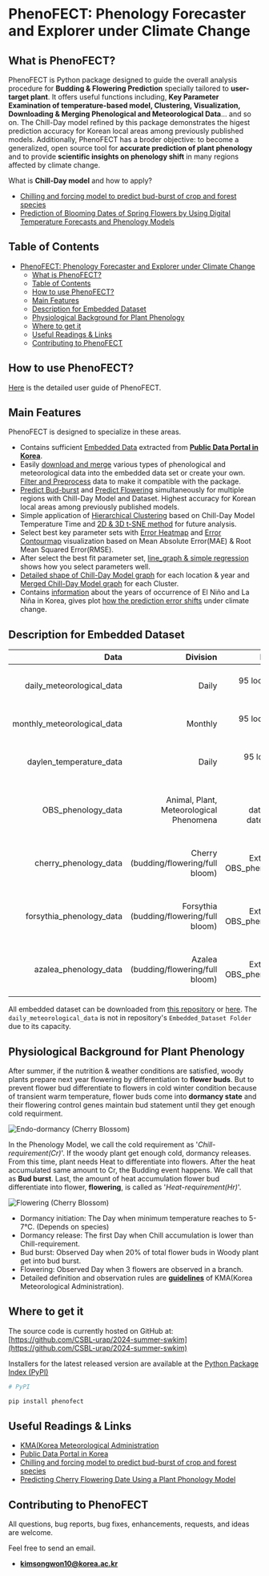 # PhenoFECT: Phenology Forecaster and Explorer under Climate Change

## What is PhenoFECT?

PhenoFECT is Python package designed to guide the overall analysis procedure for **Budding & Flowering Prediction** specially tailored to **user-target plant**. It offers useful functions including, **Key Parameter Examination of temperature-based model, Clustering, Visualization, Downloading & Merging Phenological and Meteorological Data**... and so on. The Chill-Day model refined by this package demonstrates the higest prediction accuracy for Korean local areas among previously published models. Additionally, PhenoFECT has a broder objective: to become a generalized, open source tool for **accurate prediction of plant phenology** and to provide **scientific insights on phenology shift** in many regions affected by climate change. 

What is **Chill-Day model** and how to apply?  
- [Chilling and forcing model to predict bud-burst of crop and forest species](https://www.sciencedirect.com/science/article/pii/S0168192304000632)
- [Prediction of Blooming Dates of Spring Flowers by Using Digital Temperature Forecasts and Phenology Models](https://www.researchgate.net/publication/263399406_Prediction_of_Blooming_Dates_of_Spring_Flowers_by_Using_Digital_Temperature_Forecasts_and_Phenology_Models)  

## Table of Contents

- [PhenoFECT: Phenology Forecaster and Explorer under Climate Change](#phenofect-phenology-forecaster-and-explorer-under-climate-change)
  - [What is PhenoFECT?](#what-is-phenofect)
  - [Table of Contents](#table-of-contents)
  - [How to use PhenoFECT?](#how-to-use-phenofect)
  - [Main Features](#main-features)
  - [Description for Embedded Dataset](#description-for-embedded-dataset)
  - [Physiological Background for Plant Phenology](#physiological-background-for-plant-phenology)
  - [Where to get it](#where-to-get-it)
  - [Useful Readings \& Links](#useful-readings--links)
  - [Contributing to PhenoFECT](#contributing-to-phenofect)


## How to use PhenoFECT?

[Here](https://wikidocs.net/book/17034) is the detailed user guide of PhenoFECT.  

## Main Features

PhenoFECT is designed to specialize in these areas.
- Contains sufficient [Embedded Data](#description-for-embedded-dataset) extracted from [**Public Data Portal in Korea**](https://www.data.go.kr/). 
- Easily [download and merge](https://wikidocs.net/272158) various types of phenological and meteorological data into the embedded data set or create your own. [Filter and Preprocess]([https://wikidocs.net/272158](https://wikidocs.net/272259)) data to make it compatible with the package.
- [Predict Bud-burst](https://wikidocs.net/272309) and [Predict Flowering](https://wikidocs.net/272326) simultaneously for multiple regions with Chill-Day Model and Dataset. Highest accuracy for Korean local areas among previously published models.
- Simple application of [Hierarchical Clustering](https://wikidocs.net/272554) based on Chill-Day Model Temperature Time and [2D & 3D t-SNE method](https://wikidocs.net/272554) for future analysis.
- Select best key parameter sets with [Error Heatmap](https://wikidocs.net/272326#details-of-flowering_error_heatmap) and [Error Contourmap](https://wikidocs.net/272326#details-of-flowering_error_contourmap) visualization based on Mean Absolute Error(MAE) & Root Mean Squared Error(RMSE).
- After select the best fit parameter set, [line_graph & simple regression](https://wikidocs.net/272345) shows how you select parameters well.
- [Detailed shape of Chill-Day Model graph](https://wikidocs.net/272553#details-of-detailed_chillday_graph) for each location & year and [Merged Chill-Day Model graph](https://wikidocs.net/272750#details-of-chillday_graph_merged) for each Cluster. 
- Contains [information](https://wikidocs.net/272757) about the years of occurrence of El Niño and La Niña in Korea, gives plot [how the prediction error shifts](https://wikidocs.net/272750#prediction-error-shift-under-climate-change) under climate change.  

## Description for Embedded Dataset  

| Data | Division | Description | Period | Reference |
|----:|----:|----:|----:|-----:|
|daily_meteorological_data|Daily|95 locations & 39 variables|1907-2025 (Maximum)|[Public Data Portal in Korea](https://www.data.go.kr/data/15043648/fileData.do)|
|monthly_meteorological_data|Monthly|95 locations & 31 variables| 1907-2025 (Maximum)| [KMA](https://www.data.go.kr/data/15043648/fileData.do)|
|daylen_temperature_data|Daily|95 locations & 4 variables|1907-2025 (Maximum)|[Public Data Portal in Korea](https://www.data.go.kr/data/15043648/fileData.do)|
|OBS_phenology_data|Animal, Plant, Meteorological Phenomena|Main Target (Budding date/Flowering date/Full Bloom date)| 1973-2025 (Observed Once A Year)| [KMA](https://data.kma.go.kr/data/seasonObs/seasonObsDataList.do?pgmNo=648)|
|cherry_phenology_data|Cherry (budding/flowering/full bloom)|Extracted from OBS_phenology_data| 1973-2025 (Observed Once A Year)| [KMA](https://data.kma.go.kr/data/seasonObs/seasonObsDataList.do?pgmNo=648)|
|forsythia_phenology_data|Forsythia (budding/flowering/full bloom)|Extracted from OBS_phenology_data| 1973-2025 (Observed Once A Year)| [KMA](https://data.kma.go.kr/data/seasonObs/seasonObsDataList.do?pgmNo=648)|
|azalea_phenology_data|Azalea (budding/flowering/full bloom)|Extracted from OBS_phenology_data| 1973-2025 (Observed Once A Year)| [KMA](https://data.kma.go.kr/data/seasonObs/seasonObsDataList.do?pgmNo=648)|  

All embedded dataset can be downloaded from [this repository](https://github.com/CSBL-urap/2024-summer-swkim/tree/main/Embedded_Dataset) or [here](https://drive.google.com/drive/folders/1C1-MjZfz-xxKi8u51Na7rhOPy-hr4DrV). The `daily_meteorological_data` is not in repository's `Embedded_Dataset Folder` due to its capacity.  

## Physiological Background for Plant Phenology

After summer, if the nutrition & weather conditions are satisfied, woody plants prepare next year flowering by differentiation to **flower buds**. But to prevent flower bud differentiate to flowers in cold winter condition because of transient warm temperature, flower buds come into **dormancy state** and their flowering control genes maintain bud statement until they get enough cold requirment. 

![Endo-dormancy (Cherry Blossom)](https://github.com/CSBL-urap/2024-summer-swkim/blob/main/Imgs/cherry_endo_dormancy.jpg)

In the Phenology Model, we call the cold requirement as '*Chill-requirement(Cr)*'. If the woody plant get enough cold, dormancy releases. From this time, plant needs Heat to differentiate into flowers. After the heat accumulated same amount to Cr, the Budding event happens. We call that as **Bud burst**. Last, the amount of heat accumulation flower bud differentiate into flower, **flowering**, is called as '*Heat-requirement(Hr)*'.

![Flowering (Cherry Blossom)](https://github.com/CSBL-urap/2024-summer-swkim/blob/main/Imgs/cherry_flowering.jpg)

- Dormancy initiation: The Day when minimum temperature reaches to 5-7℃. (Depends on species)
- Dormancy release: The first Day when Chill accumulation is lower than Chill-requirement. 
- Bud burst: Observed Day when 20% of total flower buds in Woody plant get into bud burst.
- Flowering: Observed Day when 3 flowers are observed in a branch. 
- Detailed definition and observation rules are [**guidelines**](https://data.kma.go.kr/data/publication/publicationGlList.do) of KMA(Korea Meteorological Administration).


## Where to get it

The source code is currently hosted on GitHub at:
[https://github.com/CSBL-urap/2024-summer-swkim](https://github.com/CSBL-urap/2024-summer-swkim)

Installers for the latest released version are available at the [Python Package Index (PyPI)](https://pypi.org/project/pyCDM4F/)

```python
# PyPI

pip install phenofect
```  

## Useful Readings & Links

- [KMA(Korea Meteorological Administration](https://data.kma.go.kr/)
- [Public Data Portal in Korea](https://www.data.go.kr/)
- [Chilling and forcing model to predict bud-burst of crop and forest species](https://www.sciencedirect.com/science/article/abs/pii/S0168192304000632)
- [Predicting Cherry Flowering Date Using a Plant Phonology Model](https://www.researchgate.net/publication/263643081_Predicting_Cherry_Flowering_Date_Using_a_Plant_Phonology_Model)


## Contributing to PhenoFECT

All questions, bug reports, bug fixes, enhancements, requests, and ideas are welcome.

Feel free to send an email. 
- **kimsongwon10@korea.ac.kr**
